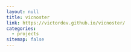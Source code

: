 ```yaml
---
layout: null
title: vicnoster
link: https://victordev.github.io/vicnoster/
categories:
  - projects
sitemap: false
---
```

